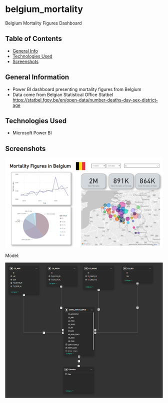 # belgium_mortality
Belgium Mortality Figures Dashboard


## Table of Contents
* [General Info](#general-information)
* [Technologies Used](#technologies-used)
* [Screenshots](#screenshots)


## General Information
- Power BI dashboard presenting mortality figures from Belgium
- Data come from Belgian Statistical Office Statbel https://statbel.fgov.be/en/open-data/number-deaths-day-sex-district-age


## Technologies Used
- Microsoft Power BI



## Screenshots
![Example screenshot](./img/Screenshot.png)

Model:

![Example screenshot](./img/Screenshot1.png)


